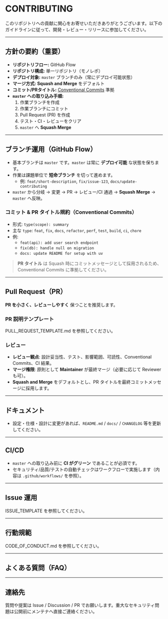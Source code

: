 # CONTRIBUTING

このリポジトリへの貢献に関心をお寄せいただきありがとうございます。以下のガイドラインに従って、開発・レビュー・リリースに参加してください。

---

## 方針の要約（重要）

- **リポジトリフロー:** GitHub Flow
- **リポジトリ構成:** 単一リポジトリ（モノレポ）
- **デプロイ対象:** `master` ブランチのみ（常にデプロイ可能状態）
- **マージ方式:** **Squash and Merge** をデフォルト
- **コミット/PRタイトル:** [Conventional Commits](https://www.conventionalcommits.org/ja/v1.0.0/) 準拠
- **`master` への取り込み手順:**
  1. 作業ブランチを作成
  2. 作業ブランチにコミット
  3. Pull Request (PR) を作成
  4. テスト・CI・レビューをクリア
  5. `master` へ **Squash Merge**

---

## ブランチ運用（GitHub Flow）

- 基本ブランチは `master` です。`master` は常に **デプロイ可能** な状態を保ちます。
- 作業は課題単位で **短命ブランチ** を切って進めます。
  - 例: `feat/short-description`, `fix/issue-123`, `docs/update-contributing`
- `master` から分岐 → 変更 → PR → レビュー/CI 通過 → **Squash Merge** → `master` へ反映。

### コミット & PR タイトル規約（Conventional Commits）

- 形式: `type(scope): summary`
- 主な `type`: `feat`, `fix`, `docs`, `refactor`, `perf`, `test`, `build`, `ci`, `chore`
- 例:
  - `feat(api): add user search endpoint`
  - `fix(db): handle null on migration`
  - `docs: update README for setup with uv`

> **PR タイトル** は Squash 時にコミットメッセージとして採用されるため、Conventional Commits に準拠してください。

---

## Pull Request（PR）

**PR を小さく、レビューしやすく** 保つことを推奨します。

### PR 説明テンプレート

PULL_REQUEST_TEMPLATE.md を参照してください。

### レビュー

- **レビュー観点**: 設計妥当性、テスト、影響範囲、可読性、Conventional Commits、CI 結果。
- **マージ権限**: 原則として **Maintainer** が最終マージ（必要に応じて Reviewer も可）。
- **Squash and Merge** をデフォルトとし、PR タイトルを最終コミットメッセージに採用します。

---

## ドキュメント

- 設定・仕様・設計に変更があれば、`README.md` / `docs/` / `CHANGELOG` 等を更新してください。

---

## CI/CD

- `master` への取り込み前に **CI がグリーン** であることが必須です。
- セキュリティ/品質/テストの自動チェックはワークフローで実施します（内容は `.github/workflows/` を参照）。

---

## Issue 運用

ISSUE_TEMPLATE を参照してください。

---

## 行動規範

CODE_OF_CONDUCT.md を参照してください。

---

## よくある質問（FAQ）

---

## 連絡先
<!-- TODO: 連絡先の設定 -->
質問や提案は Issue / Discussion / PR でお願いします。重大なセキュリティ問題は公開前にメンテナへ直接ご連絡ください。
